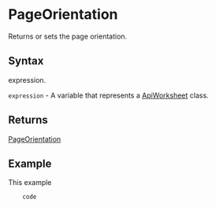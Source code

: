 # PageOrientation

Returns or sets the page orientation.

## Syntax

expression.

`expression` - A variable that represents a [ApiWorksheet](../ApiWorksheet.md) class.

## Returns

[PageOrientation](todo_link)

## Example

This example

```javascript
	code
```